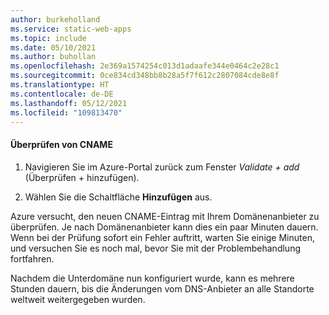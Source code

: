 ```yaml
---
author: burkeholland
ms.service: static-web-apps
ms.topic: include
ms.date: 05/10/2021
ms.author: buhollan
ms.openlocfilehash: 2e369a1574254c013d1adaafe344e0464c2e28c1
ms.sourcegitcommit: 0ce834cd348bb8b28a5f7f612c2807084cde8e8f
ms.translationtype: HT
ms.contentlocale: de-DE
ms.lasthandoff: 05/12/2021
ms.locfileid: "109813470"
---
```

#### <a name="validate-cname"></a>Überprüfen von CNAME

1. Navigieren Sie im Azure-Portal zurück zum Fenster _Validate + add_ (Überprüfen + hinzufügen).

1. Wählen Sie die Schaltfläche **Hinzufügen** aus.

Azure versucht, den neuen CNAME-Eintrag mit Ihrem Domänenanbieter zu überprüfen. Je nach Domänenanbieter kann dies ein paar Minuten dauern. Wenn bei der Prüfung sofort ein Fehler auftritt, warten Sie einige Minuten, und versuchen Sie es noch mal, bevor Sie mit der Problembehandlung fortfahren.

Nachdem die Unterdomäne nun konfiguriert wurde, kann es mehrere Stunden dauern, bis die Änderungen vom DNS-Anbieter an alle Standorte weltweit weitergegeben wurden.
